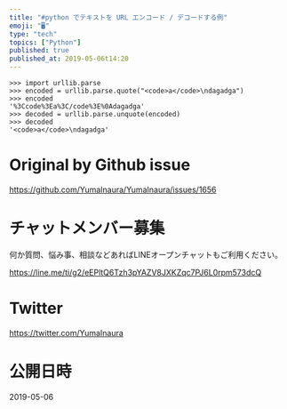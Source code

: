 ```yaml
---
title: "#python でテキストを URL エンコード / デコードする例"
emoji: "🖥"
type: "tech"
topics: ["Python"]
published: true
published_at: 2019-05-06t14:20
---
```


```
>>> import urllib.parse
>>> encoded = urllib.parse.quote("<code>a</code>\ndagadga")
>>> encoded
'%3Ccode%3Ea%3C/code%3E%0Adagadga'
>>> decoded = urllib.parse.unquote(encoded)
>>> decoded
'<code>a</code>\ndagadga'
```

# Original by Github issue

https://github.com/YumaInaura/YumaInaura/issues/1656








<!-- Update From Qiita API -->

# チャットメンバー募集


何か質問、悩み事、相談などあればLINEオープンチャットもご利用ください。

https://line.me/ti/g2/eEPltQ6Tzh3pYAZV8JXKZqc7PJ6L0rpm573dcQ





# Twitter


https://twitter.com/YumaInaura


<!-- Update From Qiita API -->



# 公開日時

2019-05-06
